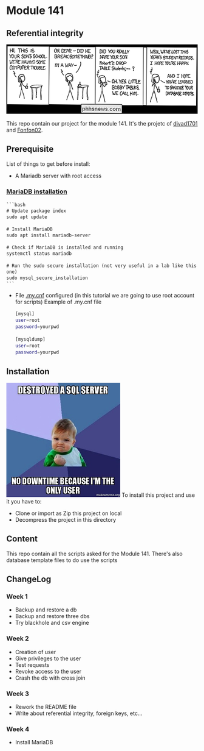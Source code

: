 # Module 141

## Referential integrity

![alt text]( ./pictures/1.png "SQL meme 1")

This repo contain our project for the module 141. It's the projetc of [divad1701](https://github.com/divad1701) and [Fonfon02](https://github.com/Fonfon02).

## Prerequisite
List of things to get before install:
  - A Mariadb server with root access
  ### [MariaDB installation](https://www.tecmint.com/connect-to-mysql-without-root-password/)
    ```bash
    # Update package index
    sudo apt update
    
    # Install MariaDB
    sudo apt install mariadb-server
    
    # Check if MariaDB is installed and running
    systemctl status mariadb
    
    # Run the sudo secure installation (not very useful in a lab like this one)
    sudo mysql_secure_installation
    ```
  - File [.my.cnf](https://www.tecmint.com/connect-to-mysql-without-root-password/) configured (in this tutorial we are going to use root account for scripts)
    Example of .my.cnf file
    ```bash
    [mysql]
    user=root
    password=yourpwd
  
    [mysqldump]
    user=root
    password=yourpwd
    ```
## Installation 
![alt text]( ./pictures/2.jpg "SQL meme 2")
To install this project and use it you have to:
  - Clone or import as Zip this project on local
  - Decompress the project in this directory

## Content
This repo contain all the scripts asked for the Module 141. There's also database template files to do use the scripts

## ChangeLog
### Week 1 
  - Backup and restore a db
  - Backup and restore three dbs
  - Try blackhole and csv engine

### Week 2 
  - Creation of user
  - Give privileges to the user 
  - Test requests
  - Revoke access to the user
  - Crash the db with cross join

### Week 3 
  - Rework the README file
  - Write about referential integrity, foreign keys, etc...

### Week 4 
  - Install MariaDB

